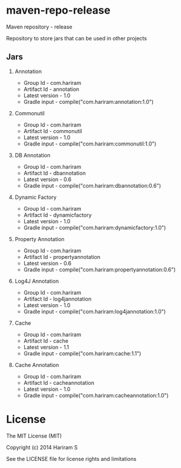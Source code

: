 maven-repo-release
==================
Maven repository - release

Repository to store jars that can be used in other projects

Jars
----
1. Annotation
   - Group Id       - com.hariram
   - Artifact Id    - annotation
   - Latest version - 1.0
   - Gradle input   - compile("com.hariram:annotation:1.0")

2. Commonutil
   - Group Id       - com.hariram
   - Artifact Id    - commonutil
   - Latest version - 1.0
   - Gradle input   - compile("com.hariram:commonutil:1.0")

3. DB Annotation
   - Group Id       - com.hariram
   - Artifact Id    - dbannotation
   - Latest version - 0.6
   - Gradle input   - compile("com.hariram:dbannotation:0.6")

4. Dynamic Factory
   - Group Id       - com.hariram
   - Artifact Id    - dynamicfactory
   - Latest version - 1.0
   - Gradle input   - compile("com.hariram:dynamicfactory:1.0")

5. Property Annotation
   - Group Id       - com.hariram
   - Artifact Id    - propertyannotation
   - Latest version - 0.6
   - Gradle input   - compile("com.hariram:propertyannotation:0.6")
   
6. Log4J Annotation
   - Group Id       - com.hariram
   - Artifact Id    - log4jannotation
   - Latest version - 1.0
   - Gradle input   - compile("com.hariram:log4jannotation:1.0")

7. Cache
   - Group Id       - com.hariram
   - Artifact Id    - cache
   - Latest version - 1.1
   - Gradle input   - compile("com.hariram:cache:1.1")

8. Cache Annotation

   - Group Id - com.hariram
   - Artifact Id - cacheannotation
   - Latest version - 1.0
   - Gradle input - compile("com.hariram:cacheannotation:1.0")

License
==========
The MIT License (MIT)

Copyright (c) 2014 Hariram S

See the LICENSE file for license rights and limitations 

